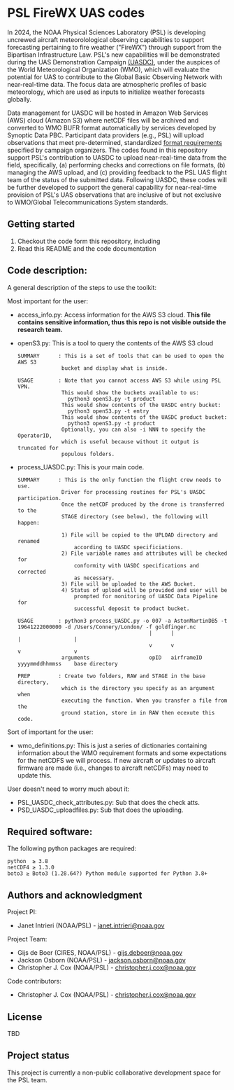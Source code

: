 # PSL FireWX UAS codes

In 2024, the NOAA Physical Sciences Laboratory (PSL) is developing uncrewed aircraft meteorolological observing capabilities to support forecasting pertaining to fire weather ("FireWX") through support from the Bipartisan Infrastructure Law. PSL's new capabilities will be demonstrated during the UAS Demonstration Campaign [(UASDC)](https://community.wmo.int/en/uas-demonstration), under the auspices of the World Meteorological Organization (WMO), which will evaluate the potential for UAS to contribute to the Global Basic Observing Network with near-real-time data. The focus data are atmospheric profiles of basic meteorology, which are used as inputs to initialize weather forecasts globally.

Data management for UASDC will be hosted in Amazon Web Services (AWS) cloud (Amazon S3) where netCDF files will be archived and converted to WMO BUFR format automatically by services developed by Synoptic Data PBC. Participant data providers (e.g., PSL) will upload observations that meet pre-determined, standardized [format requirements](https://github.com/synoptic/wmo-uasdc/tree/main/raw_uas_to_netCDF) specified by campaign organizers. The codes found in this repository support PSL's contribution to UASDC to upload near-real-time data from the field, specifically, (a) performing checks and corrections on file formats, (b) managing the AWS upload, and (c) providing feedback to the PSL UAS flight team of the status of the submitted data. Following UASDC, these codes will be further developed to support the general capability for near-real-time provision of PSL's UAS observations that are inclusive of but not exclusive to WMO/Global Telecommunications System standards.

## Getting started

1. Checkout the code form this repository, including
2. Read this README and the code documentation

## Code description: 

A general description of the steps to use the toolkit:

Most important for the user:

- access_info.py: Access information for the AWS S3 cloud. **This file contains sensitive information, thus this repo is not visible outside the research team.**

- openS3.py: This is a tool to query the contents of the AWS S3 cloud

      SUMMARY      : This is a set of tools that can be used to open the AWS S3
                    bucket and display what is inside.
    
      USAGE        : Note that you cannot access AWS S3 while using PSL VPN.
                    This would show the buckets available to us:
                      python3 openS3.py -t product
                    This would show contents of the UASDC entry bucket:
                      python3 openS3.py -t entry   
                    This would show contents of the UASDC product bucket:
                      python3 openS3.py -t product
                    Optionally, you can also -i NNN to specify the OperatorID,
                    which is useful because without it output is truncated for
                    populous folders.                    

- process_UASDC.py: This is your main code. 

      SUMMARY      : This is the only function the flight crew needs to use.
                    Driver for processing routines for PSL's UASDC participation.
                    Once the netCDF produced by the drone is transferred to the 
                    STAGE directory (see below), the following will happen:
        
                    1) File will be copied to the UPLOAD directory and renamed
                        according to UASDC specificiations.
                    2) File variable names and attributes will be checked for
                        conformity with UASDC specifications and corrected 
                        as necessary.
                    3) File will be uploaded to the AWS Bucket.
                    4) Status of upload will be provided and user will be
                        prompted for monitoring of UASDC Data Pipeline for
                        successful deposit to product bucket.                     
    
      USAGE        : python3 process_UASDC.py -o 007 -a AstonMartinDB5 -t 19641222000000 -d /Users/Connery/London/ -f goldfinger.nc
                                                |      |                 |                 |
                                                v      v                 v                 v
                    arguments                   opID   airframeID        yyyymmddhhmmss    base directory
    
      PREP         : Create two folders, RAW and STAGE in the base directory,
                    which is the directory you specify as an argument when
                    executing the function. When you transfer a file from the 
                    ground station, store in in RAW then ecexute this code.

Sort of important for the user:
- wmo_definitions.py: This is just a series of dictionaries containing information about the WMO requirement formats and some expectations for the netCDFS we will process. If new aircraft or updates to aircraft firmware are made (i.e., changes to aircraft netCDFs) may need to update this.
 

User doesn't need to worry much about it:

- PSL_UASDC_check_attributes.py: Sub that does the check atts.
- PSD_UASDC_uploadfiles.py: Sub that does the uploading.

## Required software:

The following python packages are required:

~~~
python  ≥ 3.8
netCDF4 ≥ 1.3.0
boto3 ≥ Boto3 (1.28.64?) Python module supported for Python 3.8+ 
~~~

## Authors and acknowledgment

Project PI:
* Janet Intrieri (NOAA/PSL) - <janet.intrieri@noaa.gov>

Project Team:
* Gijs de Boer (CIRES, NOAA/PSL) - <gijs.deboer@noaa.gov>
* Jackson Osborn (NOAA/PSL) - <jackson.osborn@noaa.gov>
* Christopher J. Cox (NOAA/PSL) - <christopher.j.cox@noaa.gov>

Code contributors:
* Christopher J. Cox (NOAA/PSL) - <christopher.j.cox@noaa.gov>


## License

TBD

## Project status
This project is currently a non-public collaborative development space for the PSL team.
